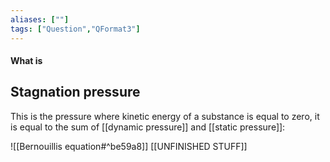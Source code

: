 ```yaml
---
aliases: [""]
tags: ["Question","QFormat3"]
---
```


#### What is
## Stagnation pressure
This is the pressure where kinetic energy of a substance is equal to zero, it is equal to the sum of [[dynamic pressure]] and [[static pressure]]:

![[Bernouillis equation#^be59a8]] [[UNFINISHED STUFF]]